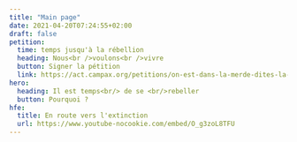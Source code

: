 ```yaml
---
title: "Main page"
date: 2021-04-20T07:24:55+02:00
draft: false
petition:
  time: temps jusqu'à la rébellion
  heading: Nous<br />voulons<br />vivre
  button: Signer la pétition
  link: https://act.campax.org/petitions/on-est-dans-la-merde-dites-la-verite-sur-l-urgence-climatique-et-ecologique
hero:
  heading: Il est temps<br/> de se <br/>rebeller
  button: Pourquoi ? 
hfe:
  title: En route vers l'extinction
  url: https://www.youtube-nocookie.com/embed/O_g3zoL8TFU
---
```

